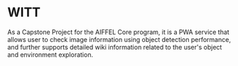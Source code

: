 # WITT

As a Capstone Project for the AIFFEL Core program, it is a PWA service that allows user to check image information using object detection performance, and further supports detailed wiki information related to the user's object and environment exploration.

